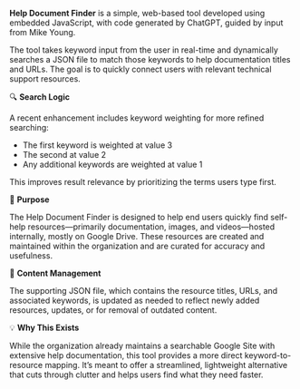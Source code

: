 **Help Document Finder** is a simple, web-based tool developed using embedded JavaScript, with code generated by ChatGPT, guided by input from Mike Young.

The tool takes keyword input from the user in real-time and dynamically searches a JSON file to match those keywords to help documentation titles and URLs. The goal is to quickly connect users with relevant technical support resources.

🔍 **Search Logic**

A recent enhancement includes keyword weighting for more refined searching:

- The first keyword is weighted at value 3
- The second at value 2
- Any additional keywords are weighted at value 1

This improves result relevance by prioritizing the terms users type first.

🎯 **Purpose**

The Help Document Finder is designed to help end users quickly find self-help resources—primarily documentation, images, and videos—hosted internally, mostly on Google Drive. These resources are created and maintained within the organization and are curated for accuracy and usefulness.

🔄 **Content Management**

The supporting JSON file, which contains the resource titles, URLs, and associated keywords, is updated as needed to reflect newly added resources, updates, or for removal of outdated content.

💡 **Why This Exists**

While the organization already maintains a searchable Google Site with extensive help documentation, this tool provides a more direct keyword-to-resource mapping. It’s meant to offer a streamlined, lightweight alternative that cuts through clutter and helps users find what they need faster.
